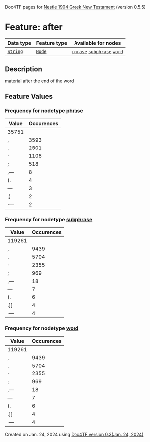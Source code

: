 Doc4TF pages for [Nestle 1904 Greek New Testament](https://github.com/saulocantanhede/tfgreek2/tree/master/tf) (version 0.5.5)
# Feature: after
Data type|Feature type|Available for nodes
---|---|---
[`String`](featurebydatatype.md#string)|[`Node`](featurebytype.md#node)| [`phrase`](featurebynodetype.md#phrase)  [`subphrase`](featurebynodetype.md#subphrase)  [`word`](featurebynodetype.md#word) 
## Description
material after the end of the word
## Feature Values
### Frequency for nodetype [phrase](featurebynodetype.md#phrase)
Value|Occurences
---|---
 |35751
,|3593
.|2501
·|1106
;|518
,—|8
).|4
—|3
,)|2
·—|2
### Frequency for nodetype [subphrase](featurebynodetype.md#subphrase)
Value|Occurences
---|---
 |119261
,|9439
.|5704
·|2355
;|969
,—|18
—|7
).|6
.]]|4
·—|4
### Frequency for nodetype [word](featurebynodetype.md#word)
Value|Occurences
---|---
 |119261
,|9439
.|5704
·|2355
;|969
,—|18
—|7
).|6
.]]|4
·—|4
 

Created on Jan. 24, 2024 using [Doc4TF  version 0.3(Jan. 24, 2024)](https://github.com/tonyjurg/Doc4TF) 